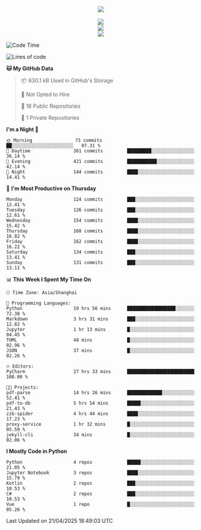 <div align="center">
  <img src="https://readme-typing-svg.demolab.com?font=Zhi+Mang+Xing&size=40&pause=1000&color=000000&center=true&vCenter=true&lines=Baymax%E5%B0%8F%E6%8C%AF;Hello%20World"/><br/>
  <br/>
  <img src="https://skillicons.dev/icons?i=java,kotlin,python,c,cpp,html,css,javascript" /><br/>
  <img src="https://skillicons.dev/icons?i=spring,vue,pytorch,maven,gradle,mysql,sqlite,linux" /><br/>
  <img src="https://skillicons.dev/icons?i=idea,pycharm,webstorm,androidstudio,vscode,git,vim,md" /><br/>
</div>

<!--START_SECTION:waka-->
![Code Time](http://img.shields.io/badge/Code%20Time-833%20hrs%2033%20mins-blue)

![Lines of code](https://img.shields.io/badge/From%20Hello%20World%20I%27ve%20Written-6.1%20million%20lines%20of%20code-blue)

**🐱 My GitHub Data** 

> 📦 630.1 kB Used in GitHub's Storage 
 > 
> 🚫 Not Opted to Hire
 > 
> 📜 18 Public Repositories 
 > 
> 🔑 1 Private Repositories 
 > 
**I'm a Night 🦉** 

```text
🌞 Morning                73 commits          ██░░░░░░░░░░░░░░░░░░░░░░░   07.31 % 
🌆 Daytime                361 commits         █████████░░░░░░░░░░░░░░░░   36.14 % 
🌃 Evening                421 commits         ███████████░░░░░░░░░░░░░░   42.14 % 
🌙 Night                  144 commits         ████░░░░░░░░░░░░░░░░░░░░░   14.41 % 
```
📅 **I'm Most Productive on Thursday** 

```text
Monday                   124 commits         ███░░░░░░░░░░░░░░░░░░░░░░   12.41 % 
Tuesday                  126 commits         ███░░░░░░░░░░░░░░░░░░░░░░   12.61 % 
Wednesday                154 commits         ████░░░░░░░░░░░░░░░░░░░░░   15.42 % 
Thursday                 168 commits         ████░░░░░░░░░░░░░░░░░░░░░   16.82 % 
Friday                   162 commits         ████░░░░░░░░░░░░░░░░░░░░░   16.22 % 
Saturday                 134 commits         ███░░░░░░░░░░░░░░░░░░░░░░   13.41 % 
Sunday                   131 commits         ███░░░░░░░░░░░░░░░░░░░░░░   13.11 % 
```


📊 **This Week I Spent My Time On** 

```text
🕑︎ Time Zone: Asia/Shanghai

💬 Programming Languages: 
Python                   19 hrs 56 mins      ██████████████████░░░░░░░   72.38 % 
Markdown                 3 hrs 31 mins       ███░░░░░░░░░░░░░░░░░░░░░░   12.82 % 
Jupyter                  1 hr 13 mins        █░░░░░░░░░░░░░░░░░░░░░░░░   04.45 % 
TOML                     48 mins             █░░░░░░░░░░░░░░░░░░░░░░░░   02.96 % 
JSON                     37 mins             █░░░░░░░░░░░░░░░░░░░░░░░░   02.26 % 

🔥 Editors: 
PyCharm                  27 hrs 33 mins      █████████████████████████   100.00 % 

🐱‍💻 Projects: 
pdf-parse                14 hrs 26 mins      █████████████░░░░░░░░░░░░   52.41 % 
pdf-to-db                5 hrs 54 mins       █████░░░░░░░░░░░░░░░░░░░░   21.43 % 
zzb-spider               4 hrs 44 mins       ████░░░░░░░░░░░░░░░░░░░░░   17.23 % 
proxy-service            1 hr 32 mins        █░░░░░░░░░░░░░░░░░░░░░░░░   05.59 % 
jekyll-cli               34 mins             █░░░░░░░░░░░░░░░░░░░░░░░░   02.06 % 
```

**I Mostly Code in Python** 

```text
Python                   4 repos             █████░░░░░░░░░░░░░░░░░░░░   21.05 % 
Jupyter Notebook         3 repos             ████░░░░░░░░░░░░░░░░░░░░░   15.79 % 
Kotlin                   2 repos             ███░░░░░░░░░░░░░░░░░░░░░░   10.53 % 
C#                       2 repos             ███░░░░░░░░░░░░░░░░░░░░░░   10.53 % 
Vue                      1 repo              █░░░░░░░░░░░░░░░░░░░░░░░░   05.26 % 
```




 Last Updated on 21/04/2025 18:49:03 UTC
<!--END_SECTION:waka-->





